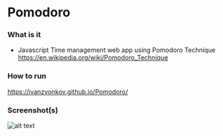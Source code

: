 # Pomodoro

### What is it
- Javascript Time management web app using Pomodoro Technique https://en.wikipedia.org/wiki/Pomodoro_Technique

### How to run
https://ivanzvonkov.github.io/Pomodoro/

### Screenshot(s)
![alt text](https://ivanzvonkov.github.io/ivanzvonkov/website_pictures/Pomodoro.png)
